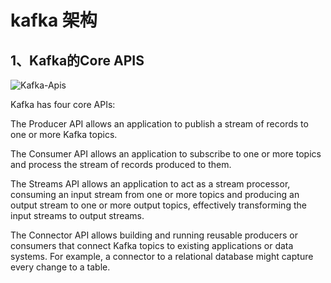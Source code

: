 # kafka 架构
## 1、Kafka的Core APIS
![Kafka-Apis](http://kafka.apache.org/22/images/kafka-apis.png)

Kafka has four core APIs:

The Producer API allows an application to publish a stream of records to one or more Kafka topics.

The Consumer API allows an application to subscribe to one or more topics and process the stream of records produced to them.

The Streams API allows an application to act as a stream processor, consuming an input stream from one or more topics and producing an output stream to one or more output topics, effectively transforming the input streams to output streams.

The Connector API allows building and running reusable producers or consumers that connect Kafka topics to existing applications or data systems. For example, a connector to a relational database might capture every change to a table.
